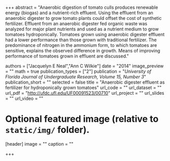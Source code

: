 +++
abstract = "Anaerobic digestion of tomato culls produces renewable energy (biogas) and a nutrient-rich effluent. Using the effluent from an anaerobic digester to grow tomato plants could offset the cost of synthetic fertilizer. Effluent from an anaerobic digester fed organic waste was analyzed for major plant nutrients and used as a nutrient medium to grow tomatoes hydroponically. Tomatoes grown using anaerobic digester effluent had a lower performance than those grown with traditional fertilizer. The predominance of nitrogen in the ammonium form, to which tomatoes are sensitive, explains the observed difference in growth. Means of improving performance of tomatoes grown in effluent are discussed."

authors = ["Jacquelyn E Neal","Ann C Wilkie"]
date = "2014"
image_preview = ""
math = true
publication_types = ["2"]
publication = "*University of Florida Journal of Undergraduate Research, Volume 15, Number 3*"
publication_short = ""
selected = false
title = "Anaerobic digester effluent as fertilizer for hydroponically grown tomatoes"
url_code = ""
url_dataset = ""
url_pdf = "http://ufdc.ufl.edu/UF00091523/00710"
url_project = ""
url_slides = ""
url_video = ""

# Optional featured image (relative to `static/img/` folder).
[header]
image = ""
caption = ""

+++

